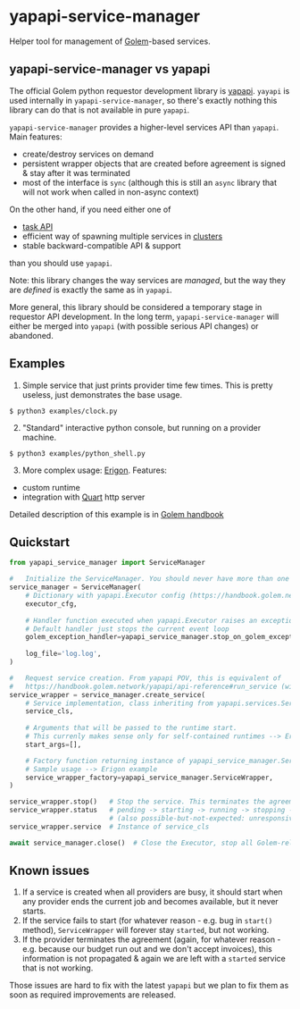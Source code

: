 # yapapi-service-manager

Helper tool for management of [Golem](https://handbook.golem.network/)-based services.

## yapapi-service-manager vs yapapi

The official Golem python requestor development library is [yapapi](https://github.com/golemfactory/yapapi).
`yayapi` is used internally in `yapapi-service-manager`, so there's exactly nothing this library can do that is not available in pure `yapapi`.

`yapapi-service-manager` provides a higher-level services API than `yapapi`. Main features:

* create/destroy services on demand
* persistent wrapper objects that are created before agreement is signed & stay after it was terminated
* most of the interface is `sync` (although this is still an `async` library that will not work when called in non-async context)

On the other hand, if you need either one of

* [task API](https://handbook.golem.network/requestor-tutorials/task-processing-development)
* efficient way of spawning multiple services in [clusters](https://handbook.golem.network/yapapi/api-reference#cluster-objects)
* stable backward-compatible API & support

than you should use `yapapi`.

Note: this library changes the way services are *managed*, but the way they are *defined* is exactly the same as in `yapapi`.

More general, this library should be considered a temporary stage in requestor API development.
In the long term, `yapapi-service-manager` will either be merged into `yapapi` (with possible serious API changes) or abandoned.


## Examples

1. Simple service that just prints provider time few times. This is pretty useless, just demonstrates the base usage.


```
$ python3 examples/clock.py
```

2. "Standard" interactive python console, but running on a provider machine.
   

```
$ python3 examples/python_shell.py
```

3.  More complex usage: [Erigon](https://github.com/golemfactory/yagna-service-erigon). Features:

* custom runtime
* integration with [Quart](https://pgjones.gitlab.io/quart/) http server

Detailed description of this example is in [Golem handbook](https://handbook.golem.network/requestor-tutorials/service-development/service-example-2-erigon)
    

## Quickstart


```python
from yapapi_service_manager import ServiceManager

#   Initialize the ServiceManager. You should never have more than one active ServiceManager.
service_manager = ServiceManager(
    # Dictionary with yapapi.Executor config (https://handbook.golem.network/yapapi/api-reference#__init__-5)
    executor_cfg,  
    
    # Handler function executed when yapapi.Executor raises an exception
    # Default handler just stops the current event loop
    golem_exception_handler=yapapi_service_manager.stop_on_golem_exception,
    
    log_file='log.log',
)

#   Request service creation. From yapapi POV, this is equivalent of 
#   https://handbook.golem.network/yapapi/api-reference#run_service (with num_instances = 1)
service_wrapper = service_manager.create_service(
    # Service implementation, class inheriting from yapapi.services.Service
    service_cls,
    
    # Arguments that will be passed to the runtime start.
    # This currenly makes sense only for self-contained runtimes --> Erigon example
    start_args=[],

    # Factory function returning instance of yapapi_service_manager.ServiceWrapper
    # Sample usage --> Erigon example
    service_wrapper_factory=yapapi_service_manager.ServiceWrapper,
)

service_wrapper.stop()   # Stop the service. This terminates the agreement.
service_wrapper.status   # pending -> starting -> running -> stopping -> stopped
                         # (also possible-but-not-expected: unresponsive and failed)
service_wrapper.service  # Instance of service_cls

await service_manager.close()  # Close the Executor, stop all Golem-related work
```

## Known issues

1. If a service is created when all providers are busy, it should start when any provider ends the current job and becomes available, but it never starts.
2. If the service fails to start (for whatever reason - e.g. bug in `start()` method), `ServiceWrapper` will forever stay `started`, but not working.
3. If the provider terminates the agreement (again, for whatever reason - e.g. because our budget run out and we don't accept invoices), this information is not propagated & again we are left with a `started` service that is not working.

Those issues are hard to fix with the latest `yapapi` but we plan to fix them as soon as required improvements are released.
